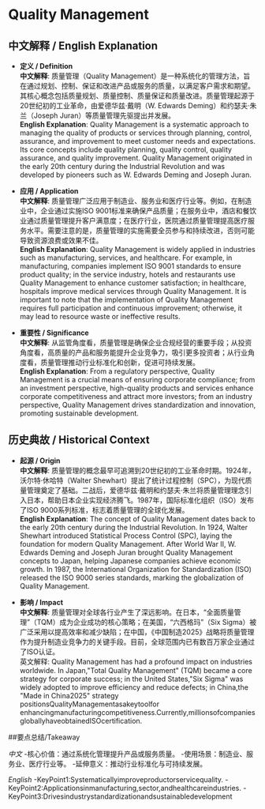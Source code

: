 # Quality Management

## 中文解释 / English Explanation

* **定义 / Definition**  
  **中文解释**: 质量管理（Quality Management）是一种系统化的管理方法，旨在通过规划、控制、保证和改进产品或服务的质量，以满足客户需求和期望。其核心概念包括质量规划、质量控制、质量保证和质量改进。质量管理起源于20世纪初的工业革命，由爱德华兹·戴明（W. Edwards Deming）和约瑟夫·朱兰（Joseph Juran）等质量管理先驱提出并发展。  
  **English Explanation**: Quality Management is a systematic approach to managing the quality of products or services through planning, control, assurance, and improvement to meet customer needs and expectations. Its core concepts include quality planning, quality control, quality assurance, and quality improvement. Quality Management originated in the early 20th century during the Industrial Revolution and was developed by pioneers such as W. Edwards Deming and Joseph Juran.

* **应用 / Application**  
  **中文解释**: 质量管理广泛应用于制造业、服务业和医疗行业等。例如，在制造业中，企业通过实施ISO 9001标准来确保产品质量；在服务业中，酒店和餐饮业通过质量管理提升客户满意度；在医疗行业，医院通过质量管理提高医疗服务水平。需要注意的是，质量管理的实施需要全员参与和持续改进，否则可能导致资源浪费或效果不佳。  
  **English Explanation**: Quality Management is widely applied in industries such as manufacturing, services, and healthcare. For example, in manufacturing, companies implement ISO 9001 standards to ensure product quality; in the service industry, hotels and restaurants use Quality Management to enhance customer satisfaction; in healthcare, hospitals improve medical services through Quality Management. It is important to note that the implementation of Quality Management requires full participation and continuous improvement; otherwise, it may lead to resource waste or ineffective results.

* **重要性 / Significance**  
  **中文解释**: 从监管角度看，质量管理是确保企业合规经营的重要手段；从投资角度看，高质量的产品和服务能提升企业竞争力，吸引更多投资者；从行业角度看，质量管理推动行业标准化和创新，促进可持续发展。  
  **English Explanation**: From a regulatory perspective, Quality Management is a crucial means of ensuring corporate compliance; from an investment perspective, high-quality products and services enhance corporate competitiveness and attract more investors; from an industry perspective, Quality Management drives standardization and innovation, promoting sustainable development.

## 历史典故 / Historical Context

* **起源 / Origin**  
  **中文解释**: 质量管理的概念最早可追溯到20世纪初的工业革命时期。1924年，沃尔特·休哈特（Walter Shewhart）提出了统计过程控制（SPC），为现代质量管理奠定了基础。二战后，爱德华兹·戴明和约瑟夫·朱兰将质量管理理念引入日本，帮助日本企业实现经济腾飞。1987年，国际标准化组织（ISO）发布了ISO 9000系列标准，标志着质量管理的全球化发展。  
  **English Explanation**: The concept of Quality Management dates back to the early 20th century during the Industrial Revolution. In 1924, Walter Shewhart introduced Statistical Process Control (SPC), laying the foundation for modern Quality Management. After World War II, W. Edwards Deming and Joseph Juran brought Quality Management concepts to Japan, helping Japanese companies achieve economic growth. In 1987, the International Organization for Standardization (ISO) released the ISO 9000 series standards, marking the globalization of Quality Management.

* **影响 / Impact**  
  **中文解释**: 质量管理对全球各行业产生了深远影响。在日本，“全面质量管理”（TQM）成为企业成功的核心策略；在美国，“六西格玛”（Six Sigma）被广泛采用以提高效率和减少缺陷；在中国，《中国制造2025》战略将质量管理作为提升制造业竞争力的关键手段。目前，全球范围内已有数百万家企业通过了ISO认证。  
  英文解释: Quality Management has had a profound impact on industries worldwide. In Japan,"Total Quality Management" (TQM) became a core strategy for corporate success; in the United States,"Six Sigma" was widely adopted to improve efficiency and reduce defects; in China,the "Made in China2025" strategy positionsQualityManagementasakeytoolfor enhancingmanufacturingcompetitiveness.Currently,millionsofcompaniesgloballyhaveobtainedISOcertification.

##要点总结/Takeaway

*中文*
-核心价值：通过系统化管理提升产品或服务质量。
-使用场景：制造业、服务业、医疗行业等。
-延伸意义：推动行业标准化与可持续发展。

*English*
-KeyPoint1:Systematicallyimproveproductorservicequality.
-KeyPoint2:Applicationsinmanufacturing,sector,andhealthcareindustries.
-KeyPoint3:Drivesindustrystandardizationandsustainabledevelopment